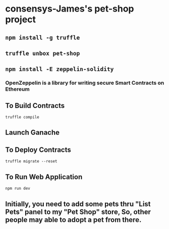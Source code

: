 
# consensys-James's pet-shop project

## `npm install -g truffle`

## `truffle unbox pet-shop`

## `npm install -E zeppelin-solidity`
 
### OpenZeppelin is a library for writing secure Smart Contracts on Ethereum


## To Build Contracts
`truffle compile`

## Launch Ganache 
   

## To Deploy Contracts
`truffle migrate --reset`


## To Run Web Application
`npm run dev`

## Initially, you need to add some pets thru "List Pets"  panel to my "Pet Shop" store, So, other people may able to adopt a pet from there.

